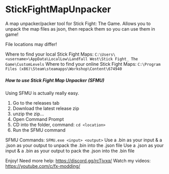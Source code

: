 # StickFightMapUnpacker
A map unpacker/packer tool for Stick Fight: The Game. Allows you to unpack the map files as json, then repack them so you can use them in game! 

File locations may differ!

Where to find your local Stick Fight Maps: `C:\Users\<username>\AppData\LocalLow\Landfall West\Stick Fight_ The Game\CustomLevels`
Where to find your online Stick Fight Maps: `C:\Program Files (x86)\Steam\steamapps\Workshop\Content\674940`

##### How to use Stick Fight Map Unpacker (SFMU)
Using SFMU is actually really easy.
1. Go to the releases tab
2. Download the latest release zip
3. unzip the zip...
4. Open Command Prompt
5. CD into the folder, command: `cd <location>`
6. Run the SFMU command

SFMU Commands:
`SFMU.exe <input> <output>`
Use a .bin as your input & a .json as your output to unpack the .bin into the .json file
Use a .json as your input & a .bin as your output to pack the .json into the .bin file


Enjoy!
Need more help: https://discord.gg/rcTjvxq/
Watch my videos: https://youtube.com/c/fx-modding/
